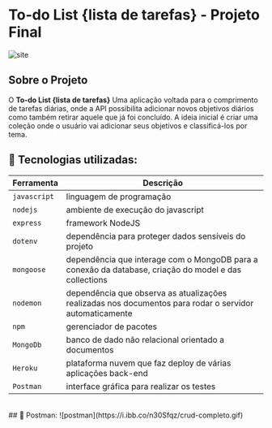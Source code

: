 # To-do List {lista de tarefas} - Projeto Final

![site](https://i.ibb.co/8rZRdcj/desktop-list.gif)
## Sobre o Projeto
O **To-do List {lista de tarefas}** Uma aplicação voltada para o comprimento de tarefas diárias, onde a API possibilita adicionar novos objetivos diários como também retirar aquele que já foi concluído. A ideia inicial é criar uma coleção onde o usuário vai adicionar seus objetivos e classificá-los por tema.

## 💾 Tecnologias utilizadas:
| Ferramenta | Descrição |
| --- | --- |
| `javascript` | linguagem de programação |
| `nodejs` | ambiente de execução do javascript|
| `express` | framework NodeJS |
| `dotenv` | dependência para proteger dados sensíveis do projeto|
| `mongoose` | dependência que interage com o MongoDB para a conexão da database, criação do model e das collections|
| `nodemon` | dependência que observa as atualizações realizadas nos documentos para rodar o servidor automaticamente|
| `npm` | gerenciador de pacotes|
| `MongoDb` | banco de dado não relacional orientado a documentos|
| `Heroku` | plataforma nuvem que faz deploy de várias aplicações back-end |
 `Postman` | interface gráfica para realizar os testes|

<br>
## 💾 Postman:
![postman](https://i.ibb.co/n30Sfqz/crud-completo.gif)
